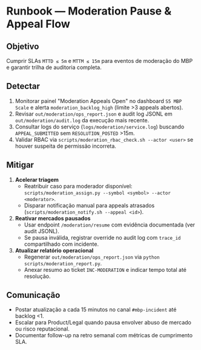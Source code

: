 # Runbook — Moderation Pause & Appeal Flow

## Objetivo
Cumprir SLAs `MTTD ≤ 5m` e `MTTM ≤ 15m` para eventos de moderação do MBP e garantir trilha de auditoria completa.

## Detectar
1. Monitorar painel "Moderation Appeals Open" no dashboard `S5 MBP Scale` e alerta `moderation_backlog_high` (limite >3 appeals abertos).
2. Revisar `out/moderation/ops_report.json` e audit log JSONL em `out/moderation/audit.log` da execução mais recente.
3. Consultar logs do serviço (`logs/moderation/service.log`) buscando `APPEAL_SUBMITTED` sem `RESOLUTION_POSTED` >15m.
4. Validar RBAC via `scripts/moderation_rbac_check.sh --actor <user>` se houver suspeita de permissão incorreta.

## Mitigar
1. **Acelerar triagem**
   - Reatribuir caso para moderador disponível: `scripts/moderation_assign.py --symbol <symbol> --actor <moderator>`.
   - Disparar notificação manual para appeals atrasados (`scripts/moderation_notify.sh --appeal <id>`).
2. **Reativar mercados pausados**
   - Usar endpoint `/moderation/resume` com evidência documentada (ver audit JSONL).
   - Se pausa inválida, registrar override no audit log com `trace_id` compartilhado com incidente.
3. **Atualizar relatório operacional**
   - Regenerar `out/moderation/ops_report.json` via `python scripts/moderation_report.py`.
   - Anexar resumo ao ticket `INC-MODERATION` e indicar tempo total até resolução.

## Comunicação
- Postar atualização a cada 15 minutos no canal `#mbp-incident` até backlog <1.
- Escalar para Product/Legal quando pausa envolver abuso de mercado ou risco reputacional.
- Documentar follow-up na retro semanal com métricas de cumprimento SLA.
